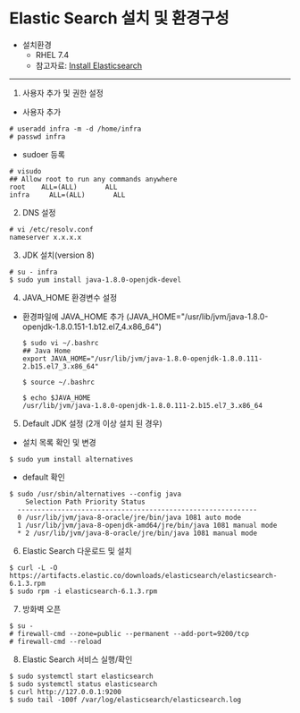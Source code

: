# Elastic Search 설치 및 환경구성

* 설치환경
    * RHEL 7.4
    * 참고자료: [Install Elasticsearch](https://www.elastic.co/guide/en/beats/libbeat/6.1/elasticsearch-installation.html)
---

1. 사용자 추가 및 권한 설정
  * 사용자 추가
  ```
  # useradd infra -m -d /home/infra
  # passwd infra
  ```
  * sudoer 등록
  ```
  # visudo
  ## Allow root to run any commands anywhere
  root    ALL=(ALL)       ALL
  infra     ALL=(ALL)       ALL
  ```
2. DNS 설정
  ```
  # vi /etc/resolv.conf
  nameserver x.x.x.x
  ```
3. JDK 설치(version 8)
  ```
  # su - infra
  $ sudo yum install java-1.8.0-openjdk-devel
  ```
4. JAVA_HOME 환경변수 설정
  * 환경파일에 JAVA_HOME 추가 (JAVA_HOME="/usr/lib/jvm/java-1.8.0-openjdk-1.8.0.151-1.b12.el7_4.x86_64")
  
    ```
    $ sudo vi ~/.bashrc
    ## Java Home
    export JAVA_HOME="/usr/lib/jvm/java-1.8.0-openjdk-1.8.0.111-2.b15.el7_3.x86_64"
    
    $ source ~/.bashrc

    $ echo $JAVA_HOME
    /usr/lib/jvm/java-1.8.0-openjdk-1.8.0.111-2.b15.el7_3.x86_64
    ```
5. Default JDK 설정 (2개 이상 설치 된 경우)
  * 설치 목록 확인 및 변경
  ```
  $ sudo yum install alternatives
  ```
  * default 확인
  ```
  $ sudo /usr/sbin/alternatives --config java
      Selection Path Priority Status
    ------------------------------------------------------------
    0 /usr/lib/jvm/java-8-oracle/jre/bin/java 1081 auto mode
    1 /usr/lib/jvm/java-8-openjdk-amd64/jre/bin/java 1081 manual mode
    * 2 /usr/lib/jvm/java-8-oracle/jre/bin/java 1081 manual mode
  ```

6. Elastic Search 다운로드 및 설치
  ```
  $ curl -L -O https://artifacts.elastic.co/downloads/elasticsearch/elasticsearch-6.1.3.rpm
  $ sudo rpm -i elasticsearch-6.1.3.rpm
  ```
7. 방화벽 오픈
  ```
  $ su -
  # firewall-cmd --zone=public --permanent --add-port=9200/tcp
  # firewall-cmd --reload
  ```
8. Elastic Search 서비스 실행/확인
  ```
  $ sudo systemctl start elasticsearch
  $ sudo systemctl status elasticsearch
  $ curl http://127.0.0.1:9200
  $ sudo tail -100f /var/log/elasticsearch/elasticsearch.log
  ```
